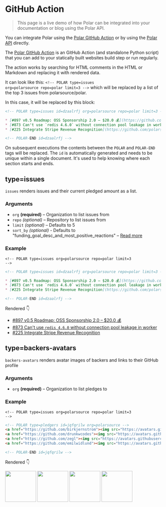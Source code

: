 # GitHub Action

> This page is a live demo of how Polar can be integrated into your documentation or blog using the Polar API.

You can integrate Polar using the [Polar GitHub Action](https://github.com/polarsource/actions) or by using the [Polar API](https://api.polar.sh/redoc) directly.


The [Polar GitHub Action](https://github.com/polarsource/actions) is an GitHub Action (and standalone Python script) that you can add to your statically built websites build step or run regularly.

The action works by searching for HTML comments in the HTML or Markdown and replacing it with rendered data.

It can look like this: <code>&lt;!-- POLAR type=issues org=polarsource repo=polar limit=3 --&gt;</code> which will be replaced by a list of the top 3 issues from polarsource/polar.

In this case, it will be replaced by this block:

```md
<!-- POLAR type=issues id=dzaalrfj org=polarsource repo=polar limit=3 -->

* [#897 v0.5 Roadmap: OSS Sponsorship 2.0 – $20.0 💰](https://github.com/polarsource/polar/issues/897)
* [#873 Can't use `redis 4.6.0` without connection pool leakage in worker](https://github.com/polarsource/polar/issues/873)
* [#225 Integrate Stripe Revenue Recognition](https://github.com/polarsource/polar/issues/225)

<!-- POLAR-END id=dzaalrfj -->
```

On subsequent executions the contents between the `POLAR` and `POLAR-END` tags will be replaced. The `id` is automatically generated and needs to be unique within a single document. It's used to help knowing where each section starts and ends.

## type=issues

`issues` renders issues and their current pledged amount as a list.

### Arguments

* `org` **(required)** – Organization to list issues from
* `repo` _(optional)_ – Repository to list issues from
* `limit` _(optional)_ – Defaults to 5
* `sort_by` _(optional)_ - Defaults to "funding_goal_desc_and_most_positive_reactions" – [Read more](https://api.polar.sh/redoc#tag/issues/operation/issues:search)


### Example

<code>&lt;!-- POLAR type=issues org=polarsource repo=polar limit=3 --&gt;</code>

```md
<!-- POLAR type=issues id=dzaalrfj org=polarsource repo=polar limit=3 -->

* [#897 v0.5 Roadmap: OSS Sponsorship 2.0 – $20.0 💰](https://github.com/polarsource/polar/issues/897)
* [#873 Can't use `redis 4.6.0` without connection pool leakage in worker](https://github.com/polarsource/polar/issues/873)
* [#225 Integrate Stripe Revenue Recognition](https://github.com/polarsource/polar/issues/225)

<!-- POLAR-END id=dzaalrfj -->
```

Rendered 👇

<!-- POLAR type=issues id=dzaalrfj org=polarsource repo=polar limit=3 -->

* [#897 v0.5 Roadmap: OSS Sponsorship 2.0 – $20.0 💰](https://github.com/polarsource/polar/issues/897)
* [#873 Can't use `redis 4.6.0` without connection pool leakage in worker](https://github.com/polarsource/polar/issues/873)
* [#225 Integrate Stripe Revenue Recognition](https://github.com/polarsource/polar/issues/225)

<!-- POLAR-END id=dzaalrfj -->



## type=backers-avatars

`backers-avatars` renders avatar images of backers and links to their GitHub profile

### Arguments

* `org` **(required)** – Organization to list pledges to


### Example

<code>&lt;!-- POLAR type=issues org=polarsource repo=polar limit=3 --&gt;</code>

```md
<!-- POLAR type=pledgers id=jqfqrilw org=polarsource -->
<a href="https://github.com/birkjernstrom"><img src="https://avatars.githubusercontent.com/u/281715?v=4" width=100 height=100 /></a>
<a href="https://github.com/drunkwcodes"><img src="https://avatars.githubusercontent.com/u/36228443?v=4" width=100 height=100 /></a>
<a href="https://github.com/zegl"><img src="https://avatars.githubusercontent.com/u/47952?v=4" width=100 height=100 /></a>
<a href="https://github.com/emilwidlund"><img src="https://avatars.githubusercontent.com/u/10053249?v=4" width=100 height=100 /></a>

<!-- POLAR-END id=jqfqrilw -->
```

Rendered 👇

<!-- POLAR type=pledgers id=jqfqrilw org=polarsource -->
<a href="https://github.com/birkjernstrom"><img src="https://avatars.githubusercontent.com/u/281715?v=4" width=100 height=100 /></a>
<a href="https://github.com/drunkwcodes"><img src="https://avatars.githubusercontent.com/u/36228443?v=4" width=100 height=100 /></a>
<a href="https://github.com/zegl"><img src="https://avatars.githubusercontent.com/u/47952?v=4" width=100 height=100 /></a>
<a href="https://github.com/emilwidlund"><img src="https://avatars.githubusercontent.com/u/10053249?v=4" width=100 height=100 /></a>

<!-- POLAR-END id=jqfqrilw -->
